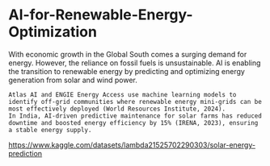 # AI-for-Renewable-Energy-Optimization

With economic growth in the Global South comes a surging demand for energy. However, the reliance on fossil fuels is unsustainable. AI is enabling the transition to renewable energy by predicting and optimizing energy generation from solar and wind power.

    Atlas AI and ENGIE Energy Access use machine learning models to identify off-grid communities where renewable energy mini-grids can be most effectively deployed (World Resources Institute, 2024).
    In India, AI-driven predictive maintenance for solar farms has reduced downtime and boosted energy efficiency by 15% (IRENA, 2023), ensuring a stable energy supply.

https://www.kaggle.com/datasets/lambda21525702290303/solar-energy-prediction

